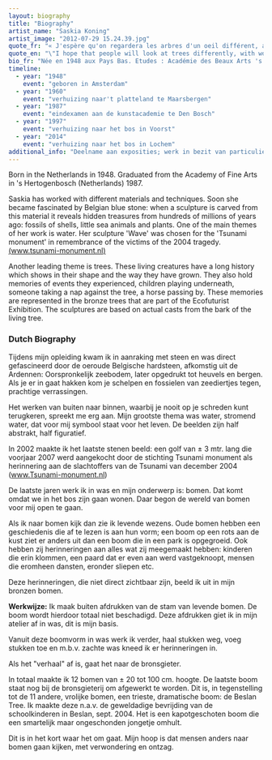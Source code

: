```yaml
---
layout: biography
title: "Biography"
artist_name: "Saskia Koning"
artist_image: "2012-07-29 15.24.39.jpg"
quote_fr: "« J'espère qu'on regardera les arbres d'un oeil différent, avec étonnement et respect »"
quote_en: "\"I hope that people will look at trees differently, with wonder and respect\""
bio_fr: "Née en 1948 aux Pays Bas. Etudes : Académie des Beaux Arts 's Hertogenbosch (Pays Bas). Saskia travaille avec plusieurs matériaux et utilise des techniques diverses. Elle a développé une fascination pour la pierre de Belgique: le Hardouin ou petit granit: cette matière, de plus d'un million d'années, révèle de nombreux trésors cachés dès que l'on commence à la sculpter: fossiles de coquilles, petits animaux marin. L'un des sujets principaux de son oeuvre est l'eau. La « Vague », une de ses créations, a été choisie pour orner le « Monument du Tsunami » en souvenir des victimes de la tragédie en 2004. Les arbres représentent aussi un thème important. Ces êtres vivants ont une longue histoire, nous pouvons la lire dans leurs formes, dans leur façon de pousser. Les arbres gardent également le souvenir des événements vécus : des enfants jouant à leurs pieds, une personne assoupie sous leurs ombres, un cheval attaché pendant un moment… Ces souvenirs sont représentés sur les arbres en bronze, partie intégrante de l'Exposition Ecofuturiste. Les statues sont de véritables « empreintes » créées à partir de l'écorce de l'arbre vivant."
timeline:
  - year: "1948"
    event: "geboren in Amsterdam"
  - year: "1960"
    event: "verhuizing naar't platteland te Maarsbergen"
  - year: "1987"
    event: "eindexamen aan de kunstacademie te Den Bosch"
  - year: "1997"
    event: "verhuizing naar het bos in Voorst"
  - year: "2014"
    event: "verhuizing naar het bos in Lochem"
additional_info: "Deelname aan exposities; werk in bezit van particulieren en instellingen. Ik heb 3 kinderen en 3 kleinkinderen."
---
```


Born in the Netherlands in 1948.
Graduated from the Academy of Fine Arts in 's Hertogenbosch (Netherlands) 1987.

Saskia has worked with different materials and techniques. Soon she became fascinated by Belgian blue stone: when a sculpture is carved from this material it reveals hidden treasures from hundreds of millions of years ago: fossils of shells, little sea animals and plants. One of the main themes of her work is water. Her sculpture 'Wave' was chosen for the 'Tsunami monument' in remembrance of the victims of the 2004 tragedy. [(www.tsunami-monument.nl)](http://www.tsunami-monument.nl)

Another leading theme is trees. These living creatures have a long history which shows in their shape and the way they have grown. They also hold memories of events they experienced, children playing underneath, someone taking a nap against the tree, a horse passing by. These memories are represented in the bronze trees that are part of the Ecofuturist Exhibition. The sculptures are based on actual casts from the bark of the living tree.

### Dutch Biography

Tijdens mijn opleiding kwam ik in aanraking met steen en was direct gefascineerd door de oeroude Belgische hardsteen, afkomstig uit de Ardennen: Oorspronkelijk zeebodem, later opgedrukt tot heuvels en bergen. Als je er in gaat hakken kom je schelpen en fossielen van zeediertjes tegen, prachtige verrassingen.

Het werken van buiten naar binnen, waarbij je nooit op je schreden kunt terugkeren, spreekt me erg aan. Mijn grootste thema was water, stromend water, dat voor mij symbool staat voor het leven. De beelden zijn half abstrakt, half figuratief.

In 2002 maakte ik het laatste stenen beeld: een golf van ± 3 mtr. lang die voorjaar 2007 werd aangekocht door de stichting Tsunami monument als herinnering aan de slachtoffers van de Tsunami van december 2004 (www.Tsunami-monument.nl)

De laatste jaren werk ik in was en mijn onderwerp is: bomen. Dat komt omdat we in het bos zijn gaan wonen. Daar begon de wereld van bomen voor mij open te gaan.

Als ik naar bomen kijk dan zie ik levende wezens. Oude bomen hebben een geschiedenis die af te lezen is aan hun vorm; een boom op een rots aan de kust ziet er anders uit dan een boom die in een park is opgegroeid. Ook hebben zij herinneringen aan alles wat zij meegemaakt hebben: kinderen die erin klommen, een paard dat er even aan werd vastgeknoopt, mensen die eromheen dansten, eronder sliepen etc.

Deze herinneringen, die niet direct zichtbaar zijn, beeld ik uit in mijn bronzen bomen.

**Werkwijze:**
Ik maak buiten afdrukken van de stam van levende bomen. De boom wordt hierdoor totaal niet beschadigd. Deze afdrukken giet ik in mijn atelier af in was, dit is mijn basis.

Vanuit deze boomvorm in was werk ik verder, haal stukken weg, voeg stukken toe en m.b.v. zachte was kneed ik er herinneringen in.

Als het "verhaal" af is, gaat het naar de bronsgieter.

In totaal maakte ik 12 bomen van ± 20 tot 100 cm. hoogte. De laatste boom staat nog bij de bronsgieterij om afgewerkt te worden. Dit is, in tegenstelling tot de 11 andere, vrolijke bomen, een trieste, dramatische boom: de Beslan Tree. Ik maakte deze n.a.v. de geweldadige bevrijding van de schoolkinderen in Beslan, sept. 2004. Het is een kapotgeschoten boom die een smartelijk maar ongeschonden jongetje omhult.

Dit is in het kort waar het om gaat.
Mijn hoop is dat mensen anders naar bomen gaan kijken, met verwondering en ontzag.